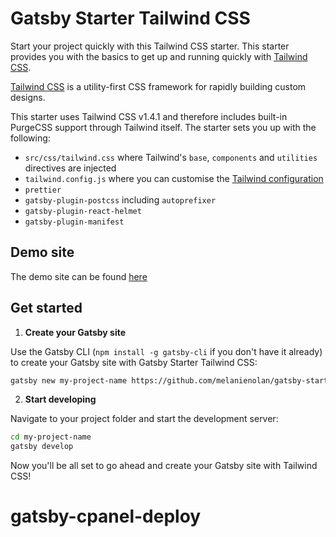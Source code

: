 # Gatsby Starter Tailwind CSS

Start your project quickly with this Tailwind CSS starter. This starter provides you with the basics to get up and running quickly with [Tailwind CSS](https://tailwindcss.com/).

[Tailwind CSS](https://tailwindcss.com/) is a utility-first CSS framework for rapidly building custom designs.

This starter uses Tailwind CSS v1.4.1 and therefore includes built-in PurgeCSS support through Tailwind itself. The starter sets you up with the following:

- `src/css/tailwind.css` where Tailwind's `base`, `components` and `utilities` directives are injected
- `tailwind.config.js` where you can customise the [Tailwind configuration](https://tailwindcss.com/docs/configuration/)
- `prettier`
- `gatsby-plugin-postcss` including `autoprefixer`
- `gatsby-plugin-react-helmet`
- `gatsby-plugin-manifest`

## Demo site

The demo site can be found [here](https://gatsby-starter-tailwind-css.netlify.app/)

## Get started

1. **Create your Gatsby site**

Use the Gatsby CLI (`npm install -g gatsby-cli` if you don't have it already) to create your Gatsby site with Gatsby Starter Tailwind CSS:

```bash
gatsby new my-project-name https://github.com/melanienolan/gatsby-starter-tailwind-css
```

2. **Start developing**

Navigate to your project folder and start the development server:

```bash
cd my-project-name
gatsby develop
```

Now you'll be all set to go ahead and create your Gatsby site with Tailwind CSS!

# gatsby-cpanel-deploy
